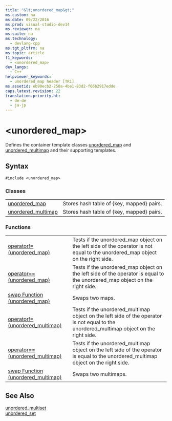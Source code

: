 ```yaml
---
title: "&lt;unordered_map&gt;"
ms.custom: na
ms.date: 09/22/2016
ms.prod: visual-studio-dev14
ms.reviewer: na
ms.suite: na
ms.technology: 
  - devlang-cpp
ms.tgt_pltfrm: na
ms.topic: article
f1_keywords: 
  - <unordered_map>
dev_langs: 
  - C++
helpviewer_keywords: 
  - unordered_map header [TR1]
ms.assetid: eb90ecb2-250a-4be1-83d2-f66b2917edde
caps.latest.revision: 22
translation.priority.ht: 
  - de-de
  - ja-jp
---
```

# &lt;unordered_map&gt;
Defines the container template classes [unordered_map](../vs140/unordered_map-class.md) and [unordered_multimap](../vs140/unordered_multimap-class.md) and their supporting templates.  
  
## Syntax  
  
```  
#include <unordered_map>  
```  
  
### Classes  
  
|||  
|-|-|  
|[unordered_map](../vs140/unordered_map-class.md)|Stores hash table of {key, mapped} pairs.|  
|[unordered_multimap](../vs140/unordered_multimap-class.md)|Stores hash table of {key, mapped} pairs.|  
  
### Functions  
  
|||  
|-|-|  
|[operator!= (unordered_map)](../vs140/-unordered_map--operators.md#operator_neq)|Tests if the unordered_map object on the left side of the operator is not equal to the unordered_map object on the right side.|  
|[operator== (unordered_map)](../vs140/-unordered_map--operators.md#operator_eq_eq)|Tests if the unordered_map object on the left side of the operator is equal to the unordered_map object on the right side.|  
|[swap Function (unordered_map)](../vs140/-unordered_map--functions.md#swap_function)|Swaps two maps.|  
|[operator!= (unordered_multimap)](../vs140/-unordered_map--operators.md#operator_neq)|Tests if the unordered_multimap object on the left side of the operator is not equal to the unordered_multimap object on the right side.|  
|[operator== (unordered_multimap)](../vs140/-unordered_map--operators.md#operator_eq_eq)|Tests if the unordered_multimap object on the left side of the operator is equal to the unordered_multimap object on the right side.|  
|[swap Function (unordered_multimap)](../vs140/-unordered_map--functions.md#swap_function)|Swaps two multimaps.|  
  
## See Also  
 [unordered_multiset](../vs140/unordered_multiset-class.md)   
 [unordered_set](../vs140/unordered_set-class.md)
